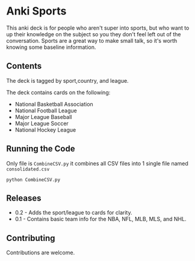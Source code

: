 # Anki Sports

This anki deck is for people who aren't super into sports, but who want to up their knowledge on the subject so you they don't feel left out of the conversation. Sports are a great way to make small talk, so it's worth knowing some baseline information. 

## Contents

The deck is tagged by sport,country, and league.

The deck contains cards on the following:
* National Basketball Association
* National Football League
* Major League Baseball
* Major League Soccer
* National Hockey League

## Running the Code
Only file is `CombineCSV.py` it combines all CSV files into 1 single file named `consolidated.csv`

```
python CombineCSV.py
```

## Releases
* 0.2 - Adds the sport/league to cards for clarity. 
* 0.1 - Contains basic team info for the NBA, NFL, MLB, MLS, and NHL.

## Contributing
Contributions are welcome. 

